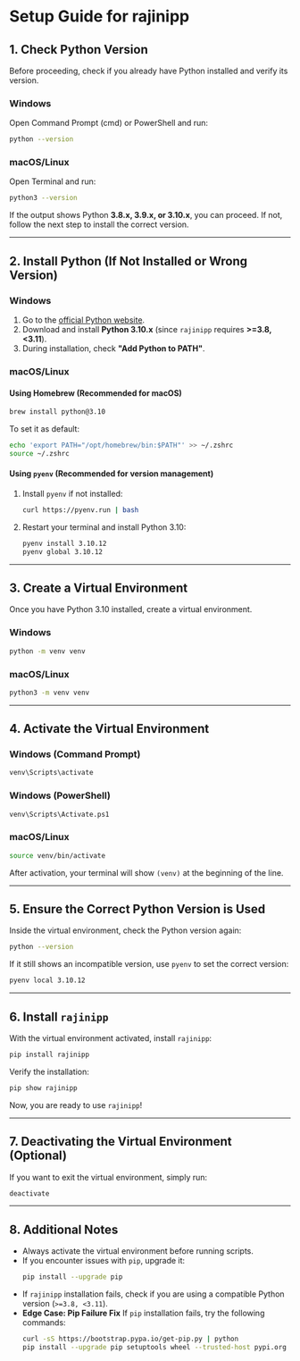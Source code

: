 # Setup Guide for rajinipp

## 1. Check Python Version
Before proceeding, check if you already have Python installed and verify its version.

### **Windows**
Open Command Prompt (cmd) or PowerShell and run:
```sh
python --version
```

### **macOS/Linux**
Open Terminal and run:
```sh
python3 --version
```

If the output shows Python **3.8.x, 3.9.x, or 3.10.x**, you can proceed. If not, follow the next step to install the correct version.

---
## 2. Install Python (If Not Installed or Wrong Version)

### **Windows**
1. Go to the [official Python website](https://www.python.org/downloads/).
2. Download and install **Python 3.10.x** (since `rajinipp` requires **>=3.8, <3.11**).
3. During installation, check **"Add Python to PATH"**.

### **macOS/Linux**
#### **Using Homebrew (Recommended for macOS)**
```sh
brew install python@3.10
```
To set it as default:
```sh
echo 'export PATH="/opt/homebrew/bin:$PATH"' >> ~/.zshrc
source ~/.zshrc
```

#### **Using `pyenv` (Recommended for version management)**
1. Install `pyenv` if not installed:
   ```sh
   curl https://pyenv.run | bash
   ```
2. Restart your terminal and install Python 3.10:
   ```sh
   pyenv install 3.10.12
   pyenv global 3.10.12
   ```

---
## 3. Create a Virtual Environment
Once you have Python 3.10 installed, create a virtual environment.

### **Windows**
```sh
python -m venv venv
```

### **macOS/Linux**
```sh
python3 -m venv venv
```

---
## 4. Activate the Virtual Environment
### **Windows (Command Prompt)**
```sh
venv\Scripts\activate
```
### **Windows (PowerShell)**
```sh
venv\Scripts\Activate.ps1
```
### **macOS/Linux**
```sh
source venv/bin/activate
```

After activation, your terminal will show `(venv)` at the beginning of the line.

---
## 5. Ensure the Correct Python Version is Used
Inside the virtual environment, check the Python version again:
```sh
python --version
```
If it still shows an incompatible version, use `pyenv` to set the correct version:
```sh
pyenv local 3.10.12
```

---
## 6. Install `rajinipp`
With the virtual environment activated, install `rajinipp`:
```sh
pip install rajinipp
```

Verify the installation:
```sh
pip show rajinipp
```

Now, you are ready to use `rajinipp`!

---
## 7. Deactivating the Virtual Environment (Optional)
If you want to exit the virtual environment, simply run:
```sh
deactivate
```

---
## 8. Additional Notes
- Always activate the virtual environment before running scripts.
- If you encounter issues with `pip`, upgrade it:
  ```sh
  pip install --upgrade pip
  ```
- If `rajinipp` installation fails, check if you are using a compatible Python version (`>=3.8, <3.11`).
- **Edge Case: Pip Failure Fix**
  If `pip` installation fails, try the following commands:
  ```sh
  curl -sS https://bootstrap.pypa.io/get-pip.py | python
  pip install --upgrade pip setuptools wheel --trusted-host pypi.org --trusted-host pypi.python.org --trusted-host files.pythonhosted.org
  ```

